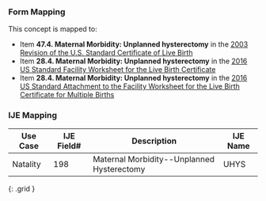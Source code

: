 ### Form Mapping
This concept is mapped to:
 * Item **47.4. Maternal Morbidity: Unplanned hysterectomy** in the [2003 Revision of the U.S. Standard Certificate of Live Birth](https://www.cdc.gov/nchs/data/dvs/birth11-03final-ACC.pdf)
 * Item **28.4. Maternal Morbidity: Unplanned hysterectomy** in the [2016 US Standard Facility Worksheet for the Live Birth Certificate](https://www.cdc.gov/nchs/data/dvs/facility-worksheet-2016-508.pdf)
 * Item **28.4. Maternal Morbidity: Unplanned hysterectomy** in the [2016 US Standard Attachment to the Facility Worksheet for the Live Birth Certificate for Multiple Births](https://www.cdc.gov/nchs/data/dvs/multiple-births-worksheet-2016.pdf)

### IJE Mapping
| **Use Case** | **IJE Field#** | **Description** | **IJE Name** |
| ------------ | -------------- | --------------- | ------------ |
| Natality | 198 | Maternal Morbidity--Unplanned Hysterectomy | UHYS |
{: .grid }
